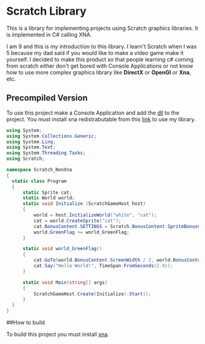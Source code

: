 # Scratch Library
This is a library for implementing projects using Scratch graphics libraries. It is implemented in C# calling XNA.

I am 9 and this is my introduction to this library.
I learn't Scratch when I was 5 because my dad said if you would like to make a video game make it yourself.
I decided to make this product so that people learning c# coming from scratch either don't get bored with Console Applications or not know how to use more complex graphics library like **DirectX** or **OpenGl** or **Xna**, etc.

## Precompiled Version

To use this project make a Console Application and add the [dll](https://www.dropbox.com/s/gwby19s6x8mv9ob/Library.dll?dl=0) to the project.
You must install xna redistrabutable from this [link](http://www.microsoft.com/en-ca/download/details.aspx?id=20914) to use my library.

  ````c#
using System;
using System.Collections.Generic;
using System.Linq;
using System.Text;
using System.Threading.Tasks;
using Scratch;

namespace Scratch_NonXna
{
    static class Program
    {
        static Sprite cat;
        static World world;
        static void Initialize (ScratchGameHost host)
        {
            world = host.InitializeWorld("white", "cat");
            cat = world.CreateSprite("cat");
            cat.BonusContent.SETTINGS = Scratch.BonusContent.SpriteBonusContent.Settings.Draggable;
            world.GreenFlag += world_GreenFlag;
        }

        static void world_GreenFlag()
        {
            cat.GoTo(world.BonusContent.ScreenWidth / 2, world.BonusContent.ScreenHeight / 2);
            cat.Say("Hello World!", TimeSpan.FromSeconds(2.0));
        }

        static void Main(string[] args)
        {
            ScratchGameHost.Create(Initialize).Start();
        }
    }
}

  ````
  ##How to build
  
  To build this project you must install [xna](https://msxna.codeplex.com/downloads/get/777889).
